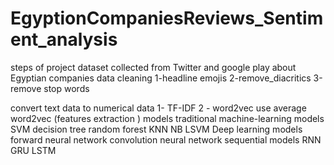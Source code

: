 # EgyptionCompaniesReviews_Sentiment_analysis


steps of project 
dataset 
     collected from  Twitter and google play about Egyptian companies 
data cleaning 
     1-headline emojis 
     2-remove_diacritics
     3-remove stop words 

convert text data to numerical data 
     1- TF-IDF 
     2 - word2vec use average word2vec (features extraction )
models
      traditional machine-learning models
           SVM
           decision tree
           random forest
           KNN
           NB 
           LSVM 
      Deep learning models 
           forward neural network 
           convolution neural network
     sequential models 
          RNN
          GRU
          LSTM

      
      
